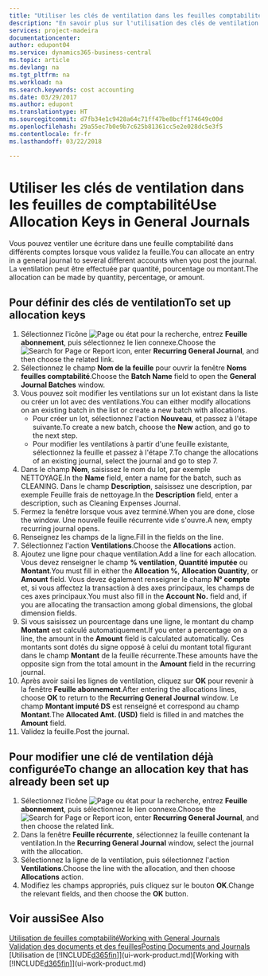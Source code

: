 ```yaml
---
title: "Utiliser les clés de ventilation dans les feuilles comptabilité | Microsoft Docs"
description: "En savoir plus sur l'utilisation des clés de ventilation dans les feuilles."
services: project-madeira
documentationcenter: 
author: edupont04
ms.service: dynamics365-business-central
ms.topic: article
ms.devlang: na
ms.tgt_pltfrm: na
ms.workload: na
ms.search.keywords: cost accounting
ms.date: 03/29/2017
ms.author: edupont
ms.translationtype: HT
ms.sourcegitcommit: d7fb34e1c9428a64c71ff47be8bcff174649c00d
ms.openlocfilehash: 29a55ec7b0e9b7c625b81361cc5e2e028dc5e3f5
ms.contentlocale: fr-fr
ms.lasthandoff: 03/22/2018

---
```

# <a name="use-allocation-keys-in-general-journals"></a><span data-ttu-id="f5424-103">Utiliser les clés de ventilation dans les feuilles de comptabilité</span><span class="sxs-lookup"><span data-stu-id="f5424-103">Use Allocation Keys in General Journals</span></span>
<span data-ttu-id="f5424-104">Vous pouvez ventiler une écriture dans une feuille comptabilité dans différents comptes lorsque vous validez la feuille.</span><span class="sxs-lookup"><span data-stu-id="f5424-104">You can allocate an entry in a general journal to several different accounts when you post the journal.</span></span> <span data-ttu-id="f5424-105">La ventilation peut être effectuée par quantité, pourcentage ou montant.</span><span class="sxs-lookup"><span data-stu-id="f5424-105">The allocation can be made by quantity, percentage, or amount.</span></span>

## <a name="to-set-up-allocation-keys"></a><span data-ttu-id="f5424-106">Pour définir des clés de ventilation</span><span class="sxs-lookup"><span data-stu-id="f5424-106">To set up allocation keys</span></span>
1. <span data-ttu-id="f5424-107">Sélectionnez l'icône ![Page ou état pour la recherche](media/ui-search/search_small.png "Page ou état pour la recherche"), entrez **Feuille abonnement**, puis sélectionnez le lien connexe.</span><span class="sxs-lookup"><span data-stu-id="f5424-107">Choose the ![Search for Page or Report](media/ui-search/search_small.png "Search for Page or Report icon") icon, enter **Recurring General Journal**, and then choose the related link.</span></span>
2. <span data-ttu-id="f5424-108">Sélectionnez le champ **Nom de la feuille** pour ouvrir la fenêtre **Noms feuilles comptabilité**.</span><span class="sxs-lookup"><span data-stu-id="f5424-108">Choose the **Batch Name** field to open the **General Journal Batches** window.</span></span>
3. <span data-ttu-id="f5424-109">Vous pouvez soit modifier les ventilations sur un lot existant dans la liste ou créer un lot avec des ventilations.</span><span class="sxs-lookup"><span data-stu-id="f5424-109">You can either modify allocations on an existing batch in the list or create a new batch with allocations.</span></span>
   * <span data-ttu-id="f5424-110">Pour créer un lot, sélectionnez l'action **Nouveau**, et passez à l'étape suivante.</span><span class="sxs-lookup"><span data-stu-id="f5424-110">To create a new batch, choose the **New** action, and go to the next step.</span></span>
   * <span data-ttu-id="f5424-111">Pour modifier les ventilations à partir d'une feuille existante, sélectionnez la feuille et passez à l'étape 7.</span><span class="sxs-lookup"><span data-stu-id="f5424-111">To change the allocations of an existing journal, select the journal and go to step 7.</span></span>    
4. <span data-ttu-id="f5424-112">Dans le champ **Nom**, saisissez le nom du lot, par exemple NETTOYAGE.</span><span class="sxs-lookup"><span data-stu-id="f5424-112">In the **Name** field, enter a name for the batch, such as CLEANING.</span></span> <span data-ttu-id="f5424-113">Dans le champ **Description**, saisissez une description, par exemple Feuille frais de nettoyage.</span><span class="sxs-lookup"><span data-stu-id="f5424-113">In the **Description** field, enter a description, such as Cleaning Expenses Journal.</span></span>
5. <span data-ttu-id="f5424-114">Fermez la fenêtre lorsque vous avez terminé.</span><span class="sxs-lookup"><span data-stu-id="f5424-114">When you are done, close the window.</span></span> <span data-ttu-id="f5424-115">Une nouvelle feuille récurrente vide s'ouvre.</span><span class="sxs-lookup"><span data-stu-id="f5424-115">A new, empty recurring journal opens.</span></span>
6. <span data-ttu-id="f5424-116">Renseignez les champs de la ligne.</span><span class="sxs-lookup"><span data-stu-id="f5424-116">Fill in the fields on the line.</span></span>
7. <span data-ttu-id="f5424-117">Sélectionnez l'action **Ventilations**.</span><span class="sxs-lookup"><span data-stu-id="f5424-117">Choose the **Allocations** action.</span></span>
8. <span data-ttu-id="f5424-118">Ajoutez une ligne pour chaque ventilation.</span><span class="sxs-lookup"><span data-stu-id="f5424-118">Add a line for each allocation.</span></span> <span data-ttu-id="f5424-119">Vous devez renseigner le champ **% ventilation**, **Quantité imputée** ou **Montant**.</span><span class="sxs-lookup"><span data-stu-id="f5424-119">You must fill in either the **Allocation %**, **Allocation Quantity**, or **Amount** field.</span></span> <span data-ttu-id="f5424-120">Vous devez également renseigner le champ **N° compte** et, si vous affectez la transaction à des axes principaux, les champs de ces axes principaux.</span><span class="sxs-lookup"><span data-stu-id="f5424-120">You must also fill in the **Account No.** field and, if you are allocating the transaction among global dimensions, the global dimension fields.</span></span>
9. <span data-ttu-id="f5424-121">Si vous saisissez un pourcentage dans une ligne, le montant du champ **Montant** est calculé automatiquement.</span><span class="sxs-lookup"><span data-stu-id="f5424-121">If you enter a percentage on a line, the amount in the **Amount** field is calculated automatically.</span></span> <span data-ttu-id="f5424-122">Ces montants sont dotés du signe opposé à celui du montant total figurant dans le champ **Montant** de la feuille récurrente.</span><span class="sxs-lookup"><span data-stu-id="f5424-122">These amounts have the opposite sign from the total amount in the **Amount** field in the recurring journal.</span></span>
10. <span data-ttu-id="f5424-123">Après avoir saisi les lignes de ventilation, cliquez sur **OK** pour revenir à la fenêtre **Feuille abonnement**.</span><span class="sxs-lookup"><span data-stu-id="f5424-123">After entering the allocations lines, choose **OK** to return to the **Recurring General Journal** window.</span></span> <span data-ttu-id="f5424-124">Le champ **Montant imputé DS** est renseigné et correspond au champ **Montant**.</span><span class="sxs-lookup"><span data-stu-id="f5424-124">The **Allocated Amt. (USD)** field is filled in and matches the **Amount** field.</span></span>
11. <span data-ttu-id="f5424-125">Validez la feuille.</span><span class="sxs-lookup"><span data-stu-id="f5424-125">Post the journal.</span></span>

## <a name="to-change-an-allocation-key-that-has-already-been-set-up"></a><span data-ttu-id="f5424-126">Pour modifier une clé de ventilation déjà configurée</span><span class="sxs-lookup"><span data-stu-id="f5424-126">To change an allocation key that has already been set up</span></span>
1. <span data-ttu-id="f5424-127">Sélectionnez l'icône ![Page ou état pour la recherche](media/ui-search/search_small.png "Page ou état pour la recherche"), entrez **Feuille abonnement**, puis sélectionnez le lien connexe.</span><span class="sxs-lookup"><span data-stu-id="f5424-127">Choose the ![Search for Page or Report](media/ui-search/search_small.png "Search for Page or Report icon") icon, enter **Recurring General Journal**, and then choose the related link.</span></span>
2. <span data-ttu-id="f5424-128">Dans la fenêtre **Feuille récurrente**, sélectionnez la feuille contenant la ventilation.</span><span class="sxs-lookup"><span data-stu-id="f5424-128">In the **Recurring General Journal** window, select the journal with the allocation.</span></span>
3. <span data-ttu-id="f5424-129">Sélectionnez la ligne de la ventilation, puis sélectionnez l'action **Ventilations**.</span><span class="sxs-lookup"><span data-stu-id="f5424-129">Choose the line with the allocation, and then choose **Allocations** action.</span></span>
4. <span data-ttu-id="f5424-130">Modifiez les champs appropriés, puis cliquez sur le bouton **OK**.</span><span class="sxs-lookup"><span data-stu-id="f5424-130">Change the relevant fields, and then choose the **OK** button.</span></span>

## <a name="see-also"></a><span data-ttu-id="f5424-131">Voir aussi</span><span class="sxs-lookup"><span data-stu-id="f5424-131">See Also</span></span>
[<span data-ttu-id="f5424-132">Utilisation de feuilles comptabilité</span><span class="sxs-lookup"><span data-stu-id="f5424-132">Working with General Journals</span></span>](ui-work-general-journals.md)  
[<span data-ttu-id="f5424-133">Validation des documents et des feuilles</span><span class="sxs-lookup"><span data-stu-id="f5424-133">Posting Documents and Journals</span></span>](ui-post-documents-journals.md)  
<span data-ttu-id="f5424-134">[Utilisation de [!INCLUDE[d365fin](includes/d365fin_md.md)]](ui-work-product.md)</span><span class="sxs-lookup"><span data-stu-id="f5424-134">[Working with [!INCLUDE[d365fin](includes/d365fin_md.md)]](ui-work-product.md)</span></span>

